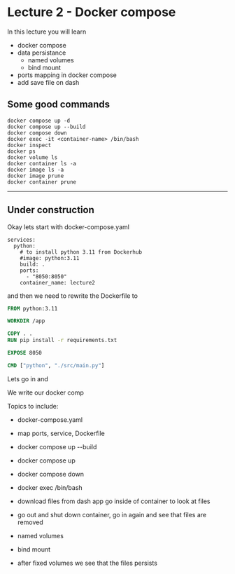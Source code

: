 # Lecture 2 - Docker compose

In this lecture you will learn
- docker compose 
- data persistance
  - named volumes
  - bind mount
- ports mapping in docker compose
- add save file on dash
  
## Some good commands 

<!-- TODO: exercise to write glossary on these terms-->

```
docker compose up -d
docker compose up --build
docker compose down
docker exec -it <container-name> /bin/bash 
docker inspect
docker ps 
docker volume ls 
docker container ls -a
docker image ls -a
docker image prune
docker container prune
```

---

## Under construction

Okay lets start with docker-compose.yaml 

```docker-compose
services:
  python:
    # to install python 3.11 from Dockerhub
    #image: python:3.11
    build: .
    ports:
      - "8050:8050"
    container_name: lecture2
```

and then we need to rewrite the Dockerfile to

```Dockerfile
FROM python:3.11

WORKDIR /app

COPY . . 
RUN pip install -r requirements.txt

EXPOSE 8050

CMD ["python", "./src/main.py"]
```

Lets go in and 


We write our docker comp

Topics to include:
- docker-compose.yaml
- map ports, service, Dockerfile
- docker compose up --build 
- docker compose up
- docker compose down
- docker exec <container-name> /bin/bash <!-- from Ubuntu WSL-->

- download files from dash app go inside of container to look at files
- go out and shut down container, go in again and see that files are removed 

- named volumes
- bind mount

- after fixed volumes we see that the files persists 